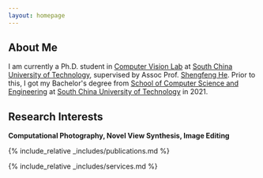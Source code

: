 ```yaml
---
layout: homepage
---
```


## About Me

I am currently a Ph.D. student in [Computer Vision Lab](http://www.shengfenghe.com/group/) at [South China University of Technology](scut.edu.cn), supervised by Assoc Prof. [Shengfeng He](http://www.shengfenghe.com/).
Prior to this, I got my Bachelor's degree from [School of Computer Science and Engineering](http://www2.scut.edu.cn/cs/) at [South China University of Technology](scut.edu.cn) in 2021.

## Research Interests

<strong>Computational Photography, Novel View Synthesis, Image Editing</strong>

{% include_relative _includes/publications.md %}

{% include_relative _includes/services.md %}
